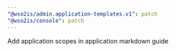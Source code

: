 ```yaml
---
"@wso2is/admin.application-templates.v1": patch
"@wso2is/console": patch
---
```


Add application scopes in application markdown guide
